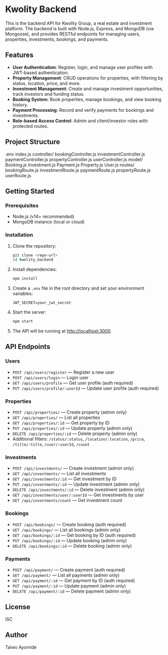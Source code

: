 # Kwolity Backend

This is the backend API for Kwolity Group, a real estate and investment platform. The backend is built with Node.js, Express, and MongoDB (via Mongoose), and provides RESTful endpoints for managing users, properties, investments, bookings, and payments.

## Features

- **User Authentication**: Register, login, and manage user profiles with JWT-based authentication.
- **Property Management**: CRUD operations for properties, with filtering by status, location, price, and more.
- **Investment Management**: Create and manage investment opportunities, track investors and funding status.
- **Booking System**: Book properties, manage bookings, and view booking history.
- **Payment Processing**: Record and verify payments for bookings and investments.
- **Role-based Access Control**: Admin and client/investor roles with protected routes.

## Project Structure
.env
index.js 
controller/ 
bookingController.js 
investmentController.js 
paymentController.js 
propertyController.js 
userController.js 
model/ 
Booking.js 
Investment.js 
Payment.js 
Property.js 
User.js 
routes/ 
bookingRoute.js 
investmentRoute.js
paymentRoute.js
propertyRoute.js
userRoute.js

## Getting Started

### Prerequisites

- Node.js (v14+ recommended)
- MongoDB instance (local or cloud)

### Installation

1. Clone the repository:
    ```sh
    git clone <repo-url>
    cd kwolity_backend
    ```

2. Install dependencies:
    ```sh
    npm install
    ```

3. Create a `.env` file in the root directory and set your environment variables:
    ```
    JWT_SECRET=your_jwt_secret
    ```

4. Start the server:
    ```sh
    npm start
    ```

5. The API will be running at [http://localhost:3000](http://localhost:3000).

## API Endpoints

### Users

- `POST /api/users/register` — Register a new user
- `POST /api/users/login` — Login user
- `GET /api/users/profile` — Get user profile (auth required)
- `PUT /api/users/profile/:userId` — Update user profile (auth required)

### Properties

- `POST /api/properties/` — Create property (admin only)
- `GET /api/properties/` — List all properties
- `GET /api/properties/:id` — Get property by ID
- `PUT /api/properties/:id` — Update property (admin only)
- `DELETE /api/properties/:id` — Delete property (admin only)
- Additional filters: `/status/:status`, `/location/:location`, `/price`, `/title/:title`, `/user/:userId`, `/count`

### Investments

- `POST /api/investments/` — Create investment (admin only)
- `GET /api/investments/` — List all investments
- `GET /api/investments/:id` — Get investment by ID
- `PUT /api/investments/:id` — Update investment (admin only)
- `DELETE /api/investments/:id` — Delete investment (admin only)
- `GET /api/investments/user/:userId` — Get investments by user
- `GET /api/investments/count` — Get investment count

### Bookings

- `POST /api/bookings/` — Create booking (auth required)
- `GET /api/bookings/` — List all bookings (admin only)
- `GET /api/bookings/:id` — Get booking by ID (auth required)
- `PUT /api/bookings/:id` — Update booking (admin only)
- `DELETE /api/bookings/:id` — Delete booking (admin only)

### Payments

- `POST /api/payment/` — Create payment (auth required)
- `GET /api/payment/` — List all payments (admin only)
- `GET /api/payment/:id` — Get payment by ID (auth required)
- `PUT /api/payment/:id` — Update payment (admin only)
- `DELETE /api/payment/:id` — Delete payment (admin only)

## License

ISC

## Author

Taiwo Ayomide

